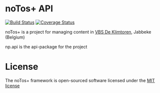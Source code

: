 # noTos+ API

[![Build Status](https://travis-ci.org/bakgat/api.np.svg)](https://travis-ci.org/bakgat/api.np)
[![Coverage Status](https://coveralls.io/repos/github/bakgat/api.np/badge.svg?branch=master)](https://coveralls.io/github/bakgat/api.np?branch=master)

noTos+ is a project for managing content in [VBS De Klimtoren](http://www.klimtoren.be), Jabbeke (Belgium)

np.api is the api-package for the project

# License
The noTos+ framework is open-sourced software licensed under the [MIT license](http://opensource.org/licenses/MIT)
